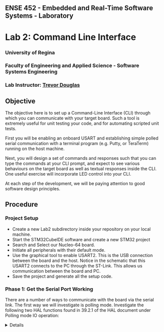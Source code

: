 ## ENSE 452 - Embedded and Real-Time Software Systems - Laboratory

# Lab 2: Command Line Interface

### University of Regina
### Faculty of Engineering and Applied Science - Software Systems Engineering

### Lab Instructor: [Trevor Douglas](mailto:trevor.douglas@uregina.ca)

## Objective

The objective here is to set up a Command-Line Interface (CLI) through which
you can communicate with your target board.  Such a tool is extremely
useful for unit testing your code, and for automating scripted
unit tests.

First you will be enabling an onboard USART and
establishing simple polled serial communication with a terminal
program (e.g. Putty, or TeraTerm) running on the host machine.

Next, you will design a set of commands and responses such that you
can type the commands at your CLI prompt, and expect to see various
behaviours on the target board as well as textual responses inside the
CLI.  One useful exercise will incorporate LED control into your CLI.

At each step of the development, we will be paying attention to good
software design principles.


## Procedure

### Project Setup
- Create a new Lab2 subdirectory inside your repository on your local machine.
- Start the STM32CubeIDE software and create a new STM32 project
- Search and Select our Nucleo-64 board.
- Initiate all peripherals with their default mode.
- Use the graphical tool to enable USART2.  This is the USB connection between the board and the host.  Notice in the schematic that this USART2 connects to the PC through the ST-Link.  This allows us communication between the board and PC.
- Save the project and generate all the setup code.


### Phase 1: Get the Serial Port Working
There are a number of ways to communicate with the board via the serial link.  The first way we will investigate is polling mode.  Investigate the following two HAL functions found in 39.2.1 of the HAL document under Polling mode IO operation:

<details>



```C
   HAL_USART_Transmit()
   HAL_USART_Receive()

```
</details>